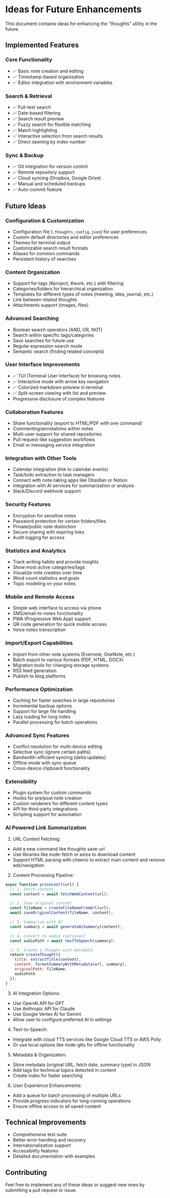 # Ideas for Future Enhancements

This document contains ideas for enhancing the "thoughts" utility in the future.

## Implemented Features

### Core Functionality
- ✅ Basic note creation and editing
- ✅ Timestamp-based organization
- ✅ Editor integration with environment variables

### Search & Retrieval
- ✅ Full-text search
- ✅ Date-based filtering
- ✅ Search result preview
- ✅ Fuzzy search for flexible matching
- ✅ Match highlighting
- ✅ Interactive selection from search results
- ✅ Direct opening by index number

### Sync & Backup
- ✅ Git integration for version control
- ✅ Remote repository support
- ✅ Cloud syncing (Dropbox, Google Drive)
- ✅ Manual and scheduled backups
- ✅ Auto-commit feature

## Future Ideas

### Configuration & Customization
- Configuration file (`.thoughts_config.json`) for user preferences
- Custom default directories and editor preferences
- Themes for terminal output
- Customizable search result formats
- Aliases for common commands
- Persistent history of searches

### Content Organization
- Support for tags (#project, #work, etc.) with filtering
- Categories/folders for hierarchical organization
- Templates for different types of notes (meeting, idea, journal, etc.)
- Link between related thoughts
- Attachments support (images, files)

### Advanced Searching
- Boolean search operators (AND, OR, NOT)
- Search within specific tags/categories
- Save searches for future use
- Regular expression search mode
- Semantic search (finding related concepts)

### User Interface Improvements
- ✅ TUI (Terminal User Interface) for browsing notes
- ✅ Interactive mode with arrow key navigation
- ✅ Colorized markdown preview in terminal
- ✅ Split-screen viewing with list and preview
- Progressive disclosure of complex features

### Collaboration Features
- Share functionality (export to HTML/PDF with one command)
- Commenting/annotations within notes
- Multi-user support for shared repositories
- Pull request-like suggestion workflows
- Email or messaging service integration

### Integration with Other Tools
- Calendar integration (link to calendar events)
- Task/todo extraction to task managers
- Connect with note-taking apps like Obsidian or Notion
- Integration with AI services for summarization or analysis
- Slack/Discord webhook support

### Security Features
- Encryption for sensitive notes
- Password protection for certain folders/files
- Private/public note distinction
- Secure sharing with expiring links
- Audit logging for access

### Statistics and Analytics
- Track writing habits and provide insights
- Show most active categories/tags
- Visualize note creation over time
- Word count statistics and goals
- Topic modeling on your notes

### Mobile and Remote Access
- Simple web interface to access via phone
- SMS/email-to-notes functionality
- PWA (Progressive Web App) support
- QR code generation for quick mobile access
- Voice notes transcription

### Import/Export Capabilities
- Import from other note systems (Evernote, OneNote, etc.)
- Batch export to various formats (PDF, HTML, DOCX)
- Migration tools for changing storage systems
- RSS feed generation
- Publish to blog platforms

### Performance Optimization
- Caching for faster searches in large repositories
- Incremental backup options
- Support for large file handling
- Lazy loading for long notes
- Parallel processing for batch operations

### Advanced Sync Features
- Conflict resolution for multi-device editing
- Selective sync (ignore certain paths)
- Bandwidth-efficient syncing (delta updates)
- Offline mode with sync queue
- Cross-device clipboard functionality

### Extensibility
- Plugin system for custom commands
- Hooks for pre/post note creation
- Custom renderers for different content types
- API for third-party integrations
- Scripting support for automation

### AI Powered Link Summarization
1. URL Content Fetching:
  - Add a new command like thoughts save-url <url>
  - Use libraries like node-fetch or axios to download content
  - Support HTML parsing with cheerio to extract main content and remove ads/navigation
2. Content Processing Pipeline:
  ```js
  async function processUrl(url) {
    // 1. Fetch content
    const content = await fetchWebContent(url);

    // 2. Save original content
    const fileName = createFileNameFromUrl(url);
    await saveOriginalContent(fileName, content);

    // 3. Summarize with AI
    const summary = await generateAiSummary(content);

    // 4. Convert to audio (optional)
    const audioPath = await textToSpeech(summary);

    // 5. Create a thought with metadata
    return createThought({
      title: extractTitle(content),
      content: formatSummaryWithMetadata(url, summary),
      originalPath: fileName,
      audioPath
    });
  }
  ```
3. AI Integration Options:
  - Use OpenAI API for GPT
  - Use Anthropic API for Claude
  - Use Google Vertex AI for Gemini
  - Allow user to configure preferred AI in settings
4. Text-to-Speech:
  - Integrate with cloud TTS services like Google Cloud TTS or
 AWS Polly
  - Or use local options like node-gtts for offline
functionality
5. Metadata & Organization:
  - Store metadata (original URL, fetch date, summary type) in
 JSON
  - Add tags for technical topics detected in content
  - Create index for faster searching
6. User Experience Enhancements:
  - Add a queue for batch processing of multiple URLs
  - Provide progress indicators for long-running operations
  - Ensure offline access to all saved content

## Technical Improvements
- Comprehensive test suite
- Better error handling and recovery
- Internationalization support
- Accessibility features
- Detailed documentation with examples

## Contributing
Feel free to implement any of these ideas or suggest new ones by submitting a pull request or issue.
